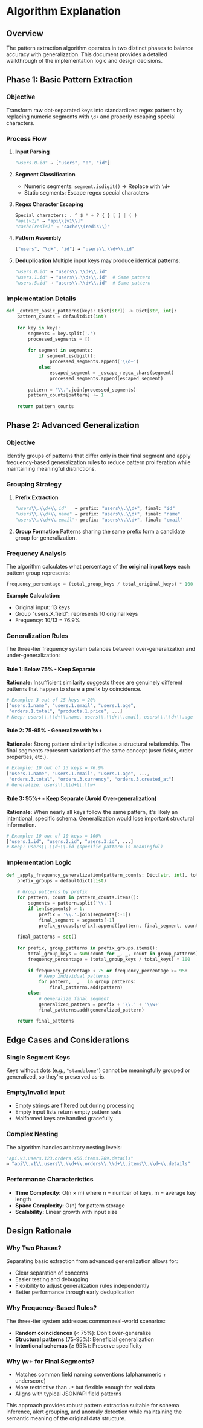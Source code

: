 # Algorithm Explanation

## Overview

The pattern extraction algorithm operates in two distinct phases to balance accuracy with generalization. This document provides a detailed walkthrough of the implementation logic and design decisions.

## Phase 1: Basic Pattern Extraction

### Objective
Transform raw dot-separated keys into standardized regex patterns by replacing numeric segments with `\d+` and properly escaping special characters.

### Process Flow

1. **Input Parsing**
   ```python
   "users.0.id" → ["users", "0", "id"]
   ```

2. **Segment Classification**
   - Numeric segments: `segment.isdigit()` → Replace with `\d+`
   - Static segments: Escape regex special characters

3. **Regex Character Escaping**
   ```python
   Special characters: . ^ $ * + ? { } [ ] | ( )
   "api[v1]" → "api\\[v1\\]"
   "cache(redis)" → "cache\\(redis\\)"
   ```

4. **Pattern Assembly**
   ```python
   ["users", "\d+", "id"] → "users\\.\\d+\\.id"
   ```

5. **Deduplication**
   Multiple input keys may produce identical patterns:
   ```python
   "users.0.id" → "users\\.\\d+\\.id"
   "users.1.id" → "users\\.\\d+\\.id"  # Same pattern
   "users.5.id" → "users\\.\\d+\\.id"  # Same pattern
   ```

### Implementation Details

```python
def _extract_basic_patterns(keys: List[str]) -> Dict[str, int]:
    pattern_counts = defaultdict(int)
    
    for key in keys:
        segments = key.split('.')
        processed_segments = []
        
        for segment in segments:
            if segment.isdigit():
                processed_segments.append('\\d+')
            else:
                escaped_segment = _escape_regex_chars(segment)
                processed_segments.append(escaped_segment)
        
        pattern = '\\.'.join(processed_segments)
        pattern_counts[pattern] += 1
    
    return pattern_counts
```

## Phase 2: Advanced Generalization

### Objective
Identify groups of patterns that differ only in their final segment and apply frequency-based generalization rules to reduce pattern proliferation while maintaining meaningful distinctions.

### Grouping Strategy

1. **Prefix Extraction**
   ```python
   "users\\.\\d+\\.id"   → prefix: "users\\.\\d+", final: "id"
   "users\\.\\d+\\.name" → prefix: "users\\.\\d+", final: "name"
   "users\\.\\d+\\.email"→ prefix: "users\\.\\d+", final: "email"
   ```

2. **Group Formation**
   Patterns sharing the same prefix form a candidate group for generalization.

### Frequency Analysis

The algorithm calculates what percentage of the **original input keys** each pattern group represents:

```python
frequency_percentage = (total_group_keys / total_original_keys) * 100
```

**Example Calculation:**
- Original input: 13 keys
- Group "users.X.field": represents 10 original keys
- Frequency: 10/13 = 76.9%

### Generalization Rules

The three-tier frequency system balances between over-generalization and under-generalization:

#### Rule 1: Below 75% - Keep Separate
**Rationale:** Insufficient similarity suggests these are genuinely different patterns that happen to share a prefix by coincidence.

```python
# Example: 3 out of 15 keys = 20%
["users.1.name", "users.1.email", "users.1.age", 
 "orders.1.total", "products.1.price", ...]
# Keep: users\\.\\d+\\.name, users\\.\\d+\\.email, users\\.\\d+\\.age
```

#### Rule 2: 75-95% - Generalize with \\w+
**Rationale:** Strong pattern similarity indicates a structural relationship. The final segments represent variations of the same concept (user fields, order properties, etc.).

```python
# Example: 10 out of 13 keys = 76.9%
["users.1.name", "users.1.email", "users.1.age", ..., 
 "orders.3.total", "orders.3.currency", "orders.3.created_at"]
# Generalize: users\\.\\d+\\.\\w+
```

#### Rule 3: 95%+ - Keep Separate (Avoid Over-generalization)
**Rationale:** When nearly all keys follow the same pattern, it's likely an intentional, specific schema. Generalization would lose important structural information.

```python
# Example: 10 out of 10 keys = 100%
["users.1.id", "users.2.id", "users.3.id", ...]
# Keep: users\\.\\d+\\.id (specific pattern is meaningful)
```

### Implementation Logic

```python
def _apply_frequency_generalization(pattern_counts: Dict[str, int], total_keys: int) -> Set[str]:
    prefix_groups = defaultdict(list)
    
    # Group patterns by prefix
    for pattern, count in pattern_counts.items():
        segments = pattern.split('\\.')
        if len(segments) > 1:
            prefix = '\\.'.join(segments[:-1])
            final_segment = segments[-1]
            prefix_groups[prefix].append((pattern, final_segment, count))
    
    final_patterns = set()
    
    for prefix, group_patterns in prefix_groups.items():
        total_group_keys = sum(count for _, _, count in group_patterns)
        frequency_percentage = (total_group_keys / total_keys) * 100
        
        if frequency_percentage < 75 or frequency_percentage >= 95:
            # Keep individual patterns
            for pattern, _, _ in group_patterns:
                final_patterns.add(pattern)
        else:
            # Generalize final segment
            generalized_pattern = prefix + '\\.' + '\\w+'
            final_patterns.add(generalized_pattern)
    
    return final_patterns
```

## Edge Cases and Considerations

### Single Segment Keys
Keys without dots (e.g., `"standalone"`) cannot be meaningfully grouped or generalized, so they're preserved as-is.

### Empty/Invalid Input
- Empty strings are filtered out during processing
- Empty input lists return empty pattern sets
- Malformed keys are handled gracefully

### Complex Nesting
The algorithm handles arbitrary nesting levels:
```python
"api.v1.users.123.orders.456.items.789.details" 
→ "api\\.v1\\.users\\.\\d+\\.orders\\.\\d+\\.items\\.\\d+\\.details"
```

### Performance Characteristics
- **Time Complexity:** O(n × m) where n = number of keys, m = average key length
- **Space Complexity:** O(n) for pattern storage
- **Scalability:** Linear growth with input size

## Design Rationale

### Why Two Phases?
Separating basic extraction from advanced generalization allows for:
- Clear separation of concerns
- Easier testing and debugging
- Flexibility to adjust generalization rules independently
- Better performance through early deduplication

### Why Frequency-Based Rules?
The three-tier system addresses common real-world scenarios:
- **Random coincidences** (< 75%): Don't over-generalize
- **Structural patterns** (75-95%): Beneficial generalization
- **Intentional schemas** (≥ 95%): Preserve specificity

### Why \\w+ for Final Segments?
- Matches common field naming conventions (alphanumeric + underscore)
- More restrictive than `.*` but flexible enough for real data
- Aligns with typical JSON/API field patterns

This approach provides robust pattern extraction suitable for schema inference, alert grouping, and anomaly detection while maintaining the semantic meaning of the original data structure.
